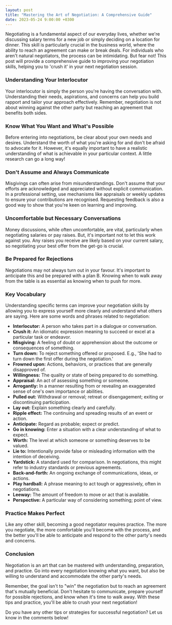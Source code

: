 ```yaml
---
layout: post
title: "Mastering the Art of Negotiation: A Comprehensive Guide"
date: 2023-05-24 9:00:00 +0300
---
```


Negotiating is a fundamental aspect of our everyday lives, whether we're discussing salary terms for a new job or simply deciding on a location for dinner. This skill is particularly crucial in the business world, where the ability to reach an agreement can make or break deals. For individuals who aren't natural negotiators, the process can be intimidating. But fear not! This post will provide a comprehensive guide to improving your negotiation skills, helping you to 'crush it' in your next negotiation session.

### Understanding Your Interlocutor

Your interlocutor is simply the person you're having the conversation with. Understanding their needs, aspirations, and concerns can help you build rapport and tailor your approach effectively. Remember, negotiation is not about winning against the other party but reaching an agreement that benefits both sides. 

### Know What You Want and What's Possible

Before entering into negotiations, be clear about your own needs and desires. Understand the worth of what you're asking for and don't be afraid to advocate for it. However, it's equally important to have a realistic understanding of what is achievable in your particular context. A little research can go a long way!

### Don't Assume and Always Communicate

Misgivings can often arise from misunderstandings. Don't assume that your efforts are acknowledged and appreciated without explicit communication. In a professional setting, use mechanisms like appraisals or weekly updates to ensure your contributions are recognised. Requesting feedback is also a good way to show that you're keen on learning and improving.

### Uncomfortable but Necessary Conversations

Money discussions, while often uncomfortable, are vital, particularly when negotiating salaries or pay raises. But, it's important not to let this work against you. Any raises you receive are likely based on your current salary, so negotiating your best offer from the get-go is crucial.

### Be Prepared for Rejections

Negotiations may not always turn out in your favour. It's important to anticipate this and be prepared with a plan B. Knowing when to walk away from the table is as essential as knowing when to push for more.

### Key Vocabulary

Understanding specific terms can improve your negotiation skills by allowing you to express yourself more clearly and understand what others are saying. Here are some words and phrases related to negotiation:

- **Interlocutor:** A person who takes part in a dialogue or conversation.
- **Crush it:** An idiomatic expression meaning to succeed or excel at a particular task or endeavor.
- **Misgiving:** A feeling of doubt or apprehension about the outcome or consequences of something.
- **Turn down:** To reject something offered or proposed. E.g., 'She had to turn down the first offer during the negotiation.'
- **Frowned upon:** Actions, behaviors, or practices that are generally disapproved of.
- **Willingness:** The quality or state of being prepared to do something.
- **Appraisal:** An act of assessing something or someone.
- **Arrogantly:** In a manner resulting from or revealing an exaggerated sense of one's own importance or abilities.
- **Pulled out:** Withdrawal or removal; retreat or disengagement; exiting or discontinuing participation.
- **Lay out:** Explain something clearly and carefully.
- **Ripple effect:** The continuing and spreading results of an event or action.
- **Anticipate:** Regard as probable; expect or predict.
- **Go in knowing:** Enter a situation with a clear understanding of what to expect.
- **Worth:** The level at which someone or something deserves to be valued.
- **Lie to:** Intentionally provide false or misleading information with the intention of deceiving.
- **Yardstick:** A standard used for comparison. In negotiations, this might refer to industry standards or previous agreements.
- **Back-and-forth:** An ongoing exchange of communications, ideas, or actions.
- **Play hardball:** A phrase meaning to act tough or aggressively, often in negotiations.
- **Leeway:** The amount of freedom to move or act that is available.
- **Perspective:** A particular way of considering something; point of view.

### Practice Makes Perfect

Like any other skill, becoming a good negotiator requires practice. The more you negotiate, the more comfortable you'll become with the process, and the better you'll be able to anticipate and respond to the other party's needs and concerns. 

### Conclusion

Negotiation is an art that can be mastered with understanding, preparation, and practice. Go into every negotiation knowing what you want, but also be willing to understand and accommodate the other party's needs. 

Remember, the goal isn't to "win" the negotiation but to reach an agreement that's mutually beneficial. Don't hesitate to communicate, prepare yourself for possible rejections, and know when it's time to walk away. With these tips and practice, you'll be able to crush your next negotiation!

Do you have any other tips or strategies for successful negotiation? Let us know in the comments below!
